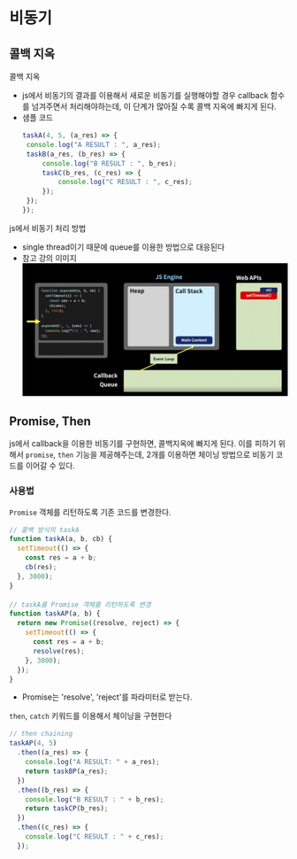 # 비동기
## 콜백 지옥
콜백 지옥
- js에서 비동기의 결과를 이용해서 새로운 비동기를 실행해야할 경우 callback 함수를 넘겨주면서 처리해야하는데, 이 단계가 많아질 수록 콜백 지옥에 빠지게 된다.
- 샘플 코드
   ```js
   taskA(4, 5, (a_res) => {
    console.log("A RESULT : ", a_res);
    taskB(a_res, (b_res) => {
        console.log("B RESULT : ", b_res);
        taskC(b_res, (c_res) => {
            console.log("C RESULT : ", c_res);
        });
    });
   });
   ```

js에서 비동기 처리 방법
- single thread이기 때문에 queue를 이용한 방법으로 대응된다
- 참고 강의 이미지
   ![js-async](/JavaScript/image/js_async.png)

## Promise, Then
js에서 callback을 이용한 비동기를 구현하면, 콜백지옥에 빠지게 된다. 이를 피하기 위해서 `promise`, `then` 기능을 제공해주는데, 2개를 이용하면 체이닝 방법으로 비동기 코드를 이어갈 수 있다. 

### 사용법
`Promise` 객체를 리턴하도록 기존 코드를 변경한다.
```js
// 콜백 방식의 taskA
function taskA(a, b, cb) {
  setTimeout(() => {
    const res = a + b;
    cb(res);
  }, 3000);
}

// taskA를 Promise 객체를 리턴하도록 변경
function taskAP(a, b) {
  return new Promise((resolve, reject) => {
    setTimeout(() => {
      const res = a + b;
      resolve(res);
    }, 3000);
  });
}
```
- Promise는 'resolve', 'reject'를 파라미터로 받는다. 

`then`, `catch` 키워드를 이용해서 체이닝을 구현한다
```js
// then chaining
taskAP(4, 5)
  .then((a_res) => {
    console.log("A RESULT: " + a_res);
    return taskBP(a_res);
  })
  .then((b_res) => {
    console.log("B RESULT : " + b_res);
    return taskCP(b_res);
  })
  .then((c_res) => {
    console.log("C RESULT : " + c_res);
  });
```